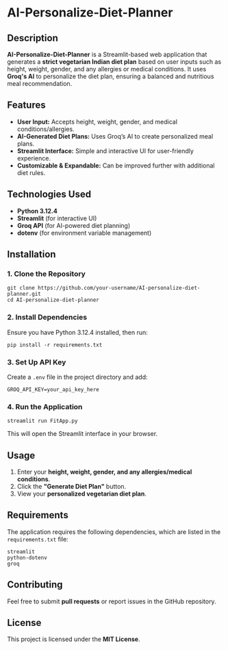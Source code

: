 # AI-Personalize-Diet-Planner

## Description
**AI-Personalize-Diet-Planner** is a Streamlit-based web application that generates a **strict vegetarian Indian diet plan** based on user inputs such as height, weight, gender, and any allergies or medical conditions. It uses **Groq's AI** to personalize the diet plan, ensuring a balanced and nutritious meal recommendation.

## Features
- **User Input:** Accepts height, weight, gender, and medical conditions/allergies.
- **AI-Generated Diet Plans:** Uses Groq’s AI to create personalized meal plans.
- **Streamlit Interface:** Simple and interactive UI for user-friendly experience.
- **Customizable & Expandable:** Can be improved further with additional diet rules.

## Technologies Used
- **Python 3.12.4**
- **Streamlit** (for interactive UI)
- **Groq API** (for AI-powered diet planning)
- **dotenv** (for environment variable management)

## Installation
### **1. Clone the Repository**
```
git clone https://github.com/your-username/AI-personalize-diet-planner.git
cd AI-personalize-diet-planner
```

### **2. Install Dependencies**
Ensure you have Python 3.12.4 installed, then run:
```
pip install -r requirements.txt
```

### **3. Set Up API Key**
Create a `.env` file in the project directory and add:
```
GROQ_API_KEY=your_api_key_here
```

### **4. Run the Application**
```
streamlit run FitApp.py
```
This will open the Streamlit interface in your browser.

## Usage
1. Enter your **height, weight, gender, and any allergies/medical conditions**.
2. Click the **"Generate Diet Plan"** button.
3. View your **personalized vegetarian diet plan**.

## Requirements
The application requires the following dependencies, which are listed in the `requirements.txt` file:
```
streamlit
python-dotenv
groq
```

## Contributing
Feel free to submit **pull requests** or report issues in the GitHub repository.

## License
This project is licensed under the **MIT License**.

